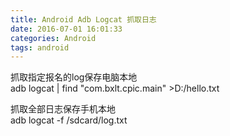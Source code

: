 ```yaml
---
title: Android Adb Logcat 抓取日志
date: 2016-07-01 16:01:33
categories: Android
tags: android
---
```


<meta name="referrer" content="no-referrer" />


抓取指定报名的log保存电脑本地  
adb logcat | find "com.bxlt.cpic.main" >D:/hello.txt


抓取全部日志保存手机本地  
adb logcat -f /sdcard/log.txt
